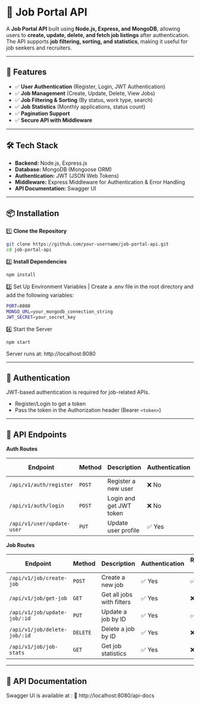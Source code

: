 # 🏢 Job Portal API

A **Job Portal API** built using **Node.js, Express, and MongoDB**, allowing users to **create, update, delete, and fetch job listings** after authentication. The API supports **job filtering, sorting, and statistics**, making it useful for job seekers and recruiters.

---

## 🚀 Features
- ✅ **User Authentication** (Register, Login, JWT Authentication)
- ✅ **Job Management** (Create, Update, Delete, View Jobs)
- ✅ **Job Filtering & Sorting** (By status, work type, search)
- ✅ **Job Statistics** (Monthly applications, status count)
- ✅ **Pagination Support**
- ✅ **Secure API with Middleware**

---

## 🛠️ Tech Stack
- **Backend:** Node.js, Express.js
- **Database:** MongoDB (Mongoose ORM)
- **Authentication:** JWT (JSON Web Tokens)
- **Middleware:** Express Middleware for Authentication & Error Handling
- **API Documentation:** Swagger UI

---

## 📦 Installation

1️⃣ **Clone the Repository**  
```bash
git clone https://github.com/your-username/job-portal-api.git
cd job-portal-api
```
2️⃣ **Install Dependencies**
```bash
npm install
```
3️⃣ Set Up Environment Variables | Create a .env file in the root directory and add the following variables:
```bash
PORT=8080
MONGO_URL=your_mongodb_connection_string
JWT_SECRET=your_secret_key
```
4️⃣ Start the Server
```bash
npm start
```
Server runs at: http://localhost:8080

---

## 🔑 Authentication

JWT-based authentication is required for job-related APIs.
- Register/Login to get a token
- Pass the token in the Authorization header (Bearer `<token>`)

---

## 📌 API Endpoints

**Auth Routes**

| **Endpoint**             | **Method** | **Description**              | **Authentication** | **Request Body** |
|--------------------------|-----------|------------------------------|--------------------|------------------|
| `/api/v1/auth/register`  | `POST`    | Register a new user          | ❌ No             | ✅ Yes          |
| `/api/v1/auth/login`     | `POST`    | Login and get JWT token      | ❌ No             | ✅ Yes          |
| `/api/v1/user/update-user` | `PUT`   | Update user profile          | ✅ Yes            | ✅ Yes          |


**Job Routes**

| **Endpoint**                 | **Method** | **Description**                    | **Authentication** | **Request Body** |
|------------------------------|-----------|------------------------------------|--------------------|------------------|
| `/api/v1/job/create-job`      | `POST`    | Create a new job                  | ✅ Yes            | ✅ Yes          |
| `/api/v1/job/get-job`         | `GET`     | Get all jobs with filters         | ✅ Yes            | ❌ No           |
| `/api/v1/job/update-job/:id`  | `PUT`     | Update a job by ID                | ✅ Yes            | ✅ Yes          |
| `/api/v1/job/delete-job/:id`  | `DELETE`  | Delete a job by ID                | ✅ Yes            | ❌ No           |
| `/api/v1/job/job-stats`       | `GET`     | Get job statistics                | ✅ Yes            | ❌ No           |

---

## 📝 API Documentation

Swagger UI is available at : 
🔗 http://localhost:8080/api-docs
